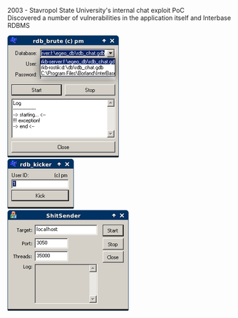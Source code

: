 2003 - Stavropol State University's internal chat exploit PoC  
Discovered a number of vulnerabilities in the application itself and Interbase RDBMS

![Screenshot1](/_screenshots/1.png)  
![Screenshot2](/_screenshots/2.png)  
![Screenshot3](/_screenshots/3.png)
